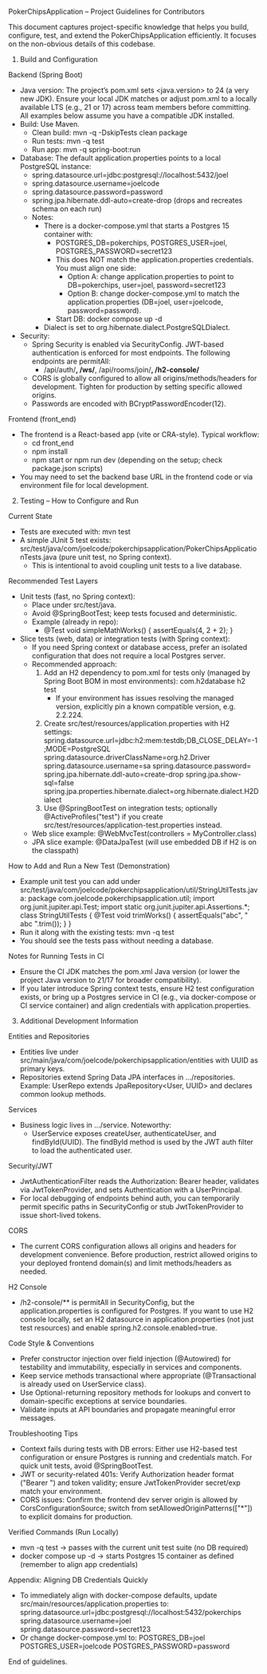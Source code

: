 PokerChipsApplication – Project Guidelines for Contributors

This document captures project-specific knowledge that helps you build, configure, test, and extend the PokerChipsApplication efficiently. It focuses on the non-obvious details of this codebase.

1) Build and Configuration

Backend (Spring Boot)
- Java version: The project’s pom.xml sets <java.version> to 24 (a very new JDK). Ensure your local JDK matches or adjust pom.xml to a locally available LTS (e.g., 21 or 17) across team members before committing. All examples below assume you have a compatible JDK installed.
- Build: Use Maven.
  - Clean build: mvn -q -DskipTests clean package
  - Run tests: mvn -q test
  - Run app: mvn -q spring-boot:run
- Database: The default application.properties points to a local PostgreSQL instance:
  - spring.datasource.url=jdbc:postgresql://localhost:5432/joel
  - spring.datasource.username=joelcode
  - spring.datasource.password=password
  - spring.jpa.hibernate.ddl-auto=create-drop (drops and recreates schema on each run)
  - Notes:
    - There is a docker-compose.yml that starts a Postgres 15 container with:
      - POSTGRES_DB=pokerchips, POSTGRES_USER=joel, POSTGRES_PASSWORD=secret123
      - This does NOT match the application.properties credentials. You must align one side:
        - Option A: change application.properties to point to DB=pokerchips, user=joel, password=secret123
        - Option B: change docker-compose.yml to match the application.properties (DB=joel, user=joelcode, password=password).
      - Start DB: docker compose up -d
    - Dialect is set to org.hibernate.dialect.PostgreSQLDialect.
- Security:
  - Spring Security is enabled via SecurityConfig. JWT-based authentication is enforced for most endpoints. The following endpoints are permitAll:
    - /api/auth/**, /ws/**, /api/rooms/join/**, /h2-console/**
  - CORS is globally configured to allow all origins/methods/headers for development. Tighten for production by setting specific allowed origins.
  - Passwords are encoded with BCryptPasswordEncoder(12).

Frontend (front_end)
- The frontend is a React-based app (vite or CRA-style). Typical workflow:
  - cd front_end
  - npm install
  - npm start or npm run dev (depending on the setup; check package.json scripts)
- You may need to set the backend base URL in the frontend code or via environment file for local development.

2) Testing – How to Configure and Run

Current State
- Tests are executed with: mvn test
- A simple JUnit 5 test exists: src/test/java/com/joelcode/pokerchipsapplication/PokerChipsApplicationTests.java (pure unit test, no Spring context).
  - This is intentional to avoid coupling unit tests to a live database.

Recommended Test Layers
- Unit tests (fast, no Spring context):
  - Place under src/test/java.
  - Avoid @SpringBootTest; keep tests focused and deterministic.
  - Example (already in repo):
    - @Test void simpleMathWorks() { assertEquals(4, 2 + 2); }
- Slice tests (web, data) or integration tests (with Spring context):
  - If you need Spring context or database access, prefer an isolated configuration that does not require a local Postgres server.
  - Recommended approach:
    1) Add an H2 dependency to pom.xml for tests only (managed by Spring Boot BOM in most environments):
       <dependency>
         <groupId>com.h2database</groupId>
         <artifactId>h2</artifactId>
         <scope>test</scope>
       </dependency>
       - If your environment has issues resolving the managed version, explicitly pin a known compatible version, e.g. 2.2.224.
    2) Create src/test/resources/application.properties with H2 settings:
       spring.datasource.url=jdbc:h2:mem:testdb;DB_CLOSE_DELAY=-1;MODE=PostgreSQL
       spring.datasource.driverClassName=org.h2.Driver
       spring.datasource.username=sa
       spring.datasource.password=
       spring.jpa.hibernate.ddl-auto=create-drop
       spring.jpa.show-sql=false
       spring.jpa.properties.hibernate.dialect=org.hibernate.dialect.H2Dialect
    3) Use @SpringBootTest on integration tests; optionally @ActiveProfiles("test") if you create src/test/resources/application-test.properties instead.
  - Web slice example: @WebMvcTest(controllers = MyController.class)
  - JPA slice example: @DataJpaTest (will use embedded DB if H2 is on the classpath)

How to Add and Run a New Test (Demonstration)
- Example unit test you can add under src/test/java/com/joelcode/pokerchipsapplication/util/StringUtilTests.java:
  package com.joelcode.pokerchipsapplication.util;
  import org.junit.jupiter.api.Test;
  import static org.junit.jupiter.api.Assertions.*;
  class StringUtilTests {
      @Test void trimWorks() {
          assertEquals("abc", "  abc  ".trim());
      }
  }
- Run it along with the existing tests:
  mvn -q test
- You should see the tests pass without needing a database.

Notes for Running Tests in CI
- Ensure the CI JDK matches the pom.xml Java version (or lower the project Java version to 21/17 for broader compatibility).
- If you later introduce Spring context tests, ensure H2 test configuration exists, or bring up a Postgres service in CI (e.g., via docker-compose or CI service container) and align credentials with application.properties.

3) Additional Development Information

Entities and Repositories
- Entities live under src/main/java/com/joelcode/pokerchipsapplication/entities with UUID as primary keys.
- Repositories extend Spring Data JPA interfaces in .../repositories. Example: UserRepo extends JpaRepository<User, UUID> and declares common lookup methods.

Services
- Business logic lives in .../service. Noteworthy:
  - UserService exposes createUser, authenticateUser, and findById(UUID). The findById method is used by the JWT auth filter to load the authenticated user.

Security/JWT
- JwtAuthenticationFilter reads the Authorization: Bearer <token> header, validates via JwtTokenProvider, and sets Authentication with a UserPrincipal.
- For local debugging of endpoints behind auth, you can temporarily permit specific paths in SecurityConfig or stub JwtTokenProvider to issue short-lived tokens.

CORS
- The current CORS configuration allows all origins and headers for development convenience. Before production, restrict allowed origins to your deployed frontend domain(s) and limit methods/headers as needed.

H2 Console
- /h2-console/** is permitAll in SecurityConfig, but the application.properties is configured for Postgres. If you want to use H2 console locally, set an H2 datasource in application.properties (not just test resources) and enable spring.h2.console.enabled=true.

Code Style & Conventions
- Prefer constructor injection over field injection (@Autowired) for testability and immutability, especially in services and components.
- Keep service methods transactional where appropriate (@Transactional is already used on UserService class).
- Use Optional-returning repository methods for lookups and convert to domain-specific exceptions at service boundaries.
- Validate inputs at API boundaries and propagate meaningful error messages.

Troubleshooting Tips
- Context fails during tests with DB errors: Either use H2-based test configuration or ensure Postgres is running and credentials match. For quick unit tests, avoid @SpringBootTest.
- JWT or security-related 401s: Verify Authorization header format ("Bearer <token>") and token validity; ensure JwtTokenProvider secret/exp match your environment.
- CORS issues: Confirm the frontend dev server origin is allowed by CorsConfigurationSource; switch from setAllowedOriginPatterns(["*"]) to explicit domains for production.

Verified Commands (Run Locally)
- mvn -q test → passes with the current unit test suite (no DB required)
- docker compose up -d → starts Postgres 15 container as defined (remember to align app credentials)

Appendix: Aligning DB Credentials Quickly
- To immediately align with docker-compose defaults, update src/main/resources/application.properties to:
  spring.datasource.url=jdbc:postgresql://localhost:5432/pokerchips
  spring.datasource.username=joel
  spring.datasource.password=secret123
- Or change docker-compose.yml to:
  POSTGRES_DB=joel
  POSTGRES_USER=joelcode
  POSTGRES_PASSWORD=password

End of guidelines.
